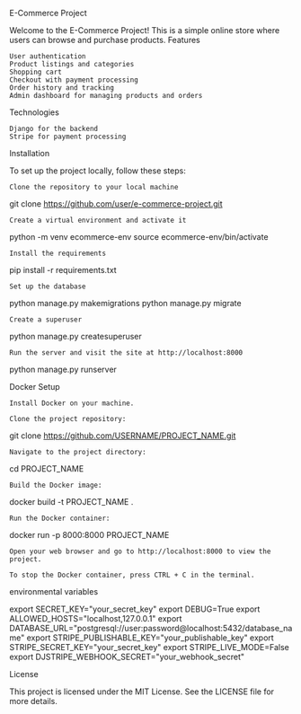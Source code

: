 E-Commerce Project

Welcome to the E-Commerce Project! This is a simple online store where users can browse and purchase products.
Features

    User authentication
    Product listings and categories
    Shopping cart
    Checkout with payment processing
    Order history and tracking
    Admin dashboard for managing products and orders

Technologies

    Django for the backend
    Stripe for payment processing

Installation

To set up the project locally, follow these steps:

    Clone the repository to your local machine

git clone https://github.com/user/e-commerce-project.git

    Create a virtual environment and activate it

python -m venv ecommerce-env
source ecommerce-env/bin/activate

    Install the requirements

pip install -r requirements.txt

    Set up the database

python manage.py makemigrations
python manage.py migrate

    Create a superuser

python manage.py createsuperuser

    Run the server and visit the site at http://localhost:8000

python manage.py runserver

Docker Setup

    Install Docker on your machine.

    Clone the project repository:

git clone https://github.com/USERNAME/PROJECT_NAME.git

    Navigate to the project directory:

cd PROJECT_NAME

    Build the Docker image:

docker build -t PROJECT_NAME .

    Run the Docker container:

docker run -p 8000:8000 PROJECT_NAME

    Open your web browser and go to http://localhost:8000 to view the project.

    To stop the Docker container, press CTRL + C in the terminal.

environmental variables

export SECRET_KEY="your_secret_key"
export DEBUG=True
export ALLOWED_HOSTS="localhost,127.0.0.1"
export DATABASE_URL="postgresql://user:password@localhost:5432/database_name"
export STRIPE_PUBLISHABLE_KEY="your_publishable_key"
export STRIPE_SECRET_KEY="your_secret_key"
export STRIPE_LIVE_MODE=False
export DJSTRIPE_WEBHOOK_SECRET="your_webhook_secret"

License

This project is licensed under the MIT License. See the LICENSE file for more details.

